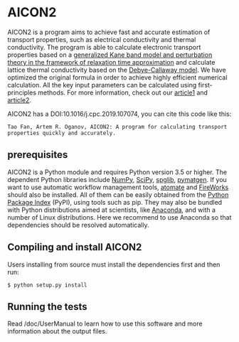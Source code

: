 # AICON2

AICON2 is a program aims to achieve fast and accurate estimation of transport properties, such as electrical conductivity and thermal conductivity. The program is able to calculate electronic transport properties based on a [generalized Kane band model and perturbation theory in the framework of relaxation time approximation]( https://doi.org/10.1002/pssb.2220430102) and calculate lattice thermal conductivity based on the [Debye-Callaway model](https://link.aps.org/doi/10.1103/PhysRev.113.1046). We have optimized the original formula in order to achieve highly efficient numerical calculation. All the key input parameters can be calculated using first-principles methods. For more information, check out our [article1](https://doi.org/10.1016/j.cpc.2019.107074) and [article2]().

AICON2 has a DOI:10.1016/j.cpc.2019.107074, you can cite this code like this:

    Tao Fan, Artem R. Oganov, AICON2: A program for calculating transport properties quickly and accurately.

## prerequisites
AICON2 is a Python module and requires Python version 3.5 or higher. The dependent Python libraries include [NumPy](http://www.numpy.org/), [SciPy](https://www.scipy.org/), [spglib](https://atztogo.github.io/spglib/), [pymatgen](http://pymatgen.org/index.html). If you want to use automatic workflow management tools, [atomate](https://atomate.org/) and [FireWorks](https://materialsproject.github.io/fireworks/) should also be installed.  All of them can be easily obtained from the [Python Package Index](https://pypi.python.org/pypi) (PyPI), using tools such as pip. They may also be bundled with Python distributions aimed at scientists, like [Anaconda](https://anaconda.org/), and with a number of Linux distributions. Here we recommend to use Anaconda so that dependencies should be resolved automatically.

## Compiling and install AICON2
Users installing from source must install the dependencies first and then run:

    $ python setup.py install
    
## Running the tests
Read /doc/UserManual to learn how to use this software and more information about the output files.
